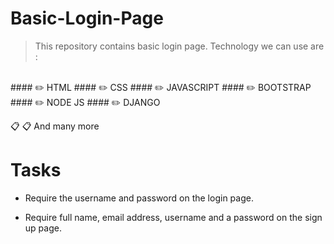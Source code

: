 # Basic-Login-Page
>This repository contains basic login page.
>Technology we can use are :
<Br>
#### ✏️ HTML
#### ✏️ CSS
#### ✏️ JAVASCRIPT
#### ✏️ BOOTSTRAP
#### ✏️ NODE JS
#### ✏️ DJANGO

📋 📋 And many more

# Tasks
* Require the username and password on the login page.

 * Require full name, email address, username and a password on the sign up page.